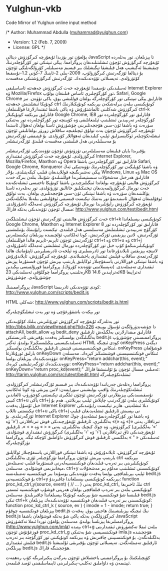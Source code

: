 # Yulghun-vkb
Code Mirror of Yulghun online input method

/* Author:  Muhammad Abdulla (muhammad@yulghun.com)
 * Version: 1.2 (Feb. 7, 2009)
 * License: GPL
 */

يۇلغۇن تور يۈزىدا ئۇيغۇرچە كىرگۈزۈش دېتالى JavaScript تا يېزىلغان، تور بەتلەردە ئۇيغۇرچە كىرگۈزۈش ئۈچۈن ئىشلىتىلىدىغان پروگرامما. يېڭى تىپتىكى تور كۆرگۈچلەرنىڭ چىقىشىغا ئەگىشىپ ھەل قىلىشقا تېگىشلىك بىر قىسىم مەسىلىلەر كۆرۈلگەنلىگى ئۈچۈن بۇ دېتالغا ئۆزگەرتىش كىرگۈزۈلۈپ، 2009-يىلى 2-ئاينىڭ 7-كۈنى 1.2-نۇسقىغا كۆتۈرۈلدى. تەپسىلاتى تۆۋەندىكىدەك. 
ئۆزگەرتىش كىرگۈزۈشتىكى مەقسەت

ئەسلىدىكى نۇسقىدا ئۇيغۇرچە خەت كىرگۈزۈش جەھەتتە ئاساسلىقى Internet Explorer ۋە Mozilla/Firefox تور كۆرگۈچلىرى ئاساس قىلىنغان بولۇپ، Safari, Google Chrome قاتارلىق يېڭى تىپتىكى تور كۆرگۈچلەرگە بولغان قوللىشى يوق، ياكى تۆۋەن. تىز كونۇپكا ئىشلىتىش جەھەتتە ctrl كونۇپكىسى بىلەن بىرلەشكەن بېرىكمە كونۇپكىلارنىڭ كىرگۈزۈش شەكلىنى ئالماشتۇرۇش ۋە ياكى باشقا ئىقتىدارلارغا قوللىنىلغان ctrl-k قاتارلىق بېرىكمە كونۇپكىلار Google Chrome, IE8 قاتارلىق تور كۆرگۈچلەردە تور كۆرگۈچلەر تەرىپىدىن ئىشلىتىپ ئېلىنغانلىقى ۋە كۆپىنچە تور كۆرگۈچلەردە تور بەتتىكى سۈرەت ۋە باشقا ئۈن-سىن ھۆججەتلىرىنى چۈشۈرۈش ئاستا بولغان ئەھۋال ئاستىدا ئۇيغۇرچە كىرگۈزۈش ئۈچۈن بەت تولۇق ئېچىلغىچە ساقلاش زورۈر بولغانلىقى ئۈچۈن ئىشلەتكۈچىلەر ئوڭايسىزلىق ئېلىپ كىلىدىغان ئەھۋاللار كۆرۈلدى. بۇ قېتىمقى ئۆزگەرتىش بۇ مەسىلىلەرنى ھەل قىلىشنى مەقسەت قىلىدۇ.
ئۆزگەرتىشلەر

يۇقىرىدا بايان قىلىنغان مەسىلىلەرنى تۈزۈتۈش ئۈچۈن تۆۋەندىكى ئۆزگەرتىشلەر كىرگۈزۈلدى.
ئۇيغۇرچە خەت كىرگۈزۈش ئىقتىدارى Internet Explorer, Mozilla/Firefox, Maxthon ۋە Opera قاتارلىق تور كۆرگۈچلەردىن باشقا Safari, Google Chrome, Konqueror ۋە باشقا كۆپلىگەن تور كۆرگۈچلەرنىڭ نۆۋەتتىكى ئەڭ يېڭى نەشىرىگىچە قوللايدىغان قىلىپ كېڭەيتىلدى. بۇلار Windows, Linux ۋە Mac OS قاتارلىق ھەرخىل مەشخۇلات سىستېمىلىرىدا قوللىنىلىدۇ. شۇنىڭ بىلەن بىرگە خەت كىرگۈزۈش ھالىتى ئۇيغۇرچە بولغاندا ئىنگىلىزچىدىن باشقا كونۇپكا تاختىسى ئىشلەتكەندە خەت نورمال كىرگۈزۈلمەيدىغان تېخنىكىلىق خاتالىق تۈزۈتۈلدى.
تور بەتلەردە ئاستا يۈكلىنىدىغان سۈرەت ۋە باشقا تىپتىكى ئۈن-سىن ھۆججەتلىرى بولغان، بەت تولۇق ئوقۇلمىغان ئەھۋال ئاستىدىمۇ تور بەتنىڭ تېكىست قىسىمى ئوقۇلىشى بىلەنلا بەلگىلەنگەن ئۇيغۇرچە كىرگۈزۈش رايۇنلىرىدا نورمال ئۇيغۇرچە كىرگۈزۈش ئەمەلگە ئاشۇرۇلدى. مىسال ئۈچۈن تۆۋەندىكى بەتكە قاراڭ: 
http://www.yulghun.com/test/bedit.html

خەت كىرگۈزۈش ھالىتىنى ئۆزگەرتىش ئۈچۈن ئىشلىتىلگەن ctrl+k كونۇپكىسى بېسىلغاندا Google Chrome, Maxthon ۋە Internet Explorer 8 قاتارلىق تور كۆرگۈچلەردە تور كۆرگۈچ تەرىپىدىن ئىشلىتىلىش مەسىلىسى ھەل قىلىندى. تېكىست رايۇنىنىڭ يۆنىلىشىنى ئۆزگەرتىش، لاتىن يېزىقىنى ئۆزگەرتىش، كونا ئەلكاتىپ ئۆلچىمىدە يېزىلغان تېكىستلەرنى ئۆزگەرتىش ئۈچۈن ئايرىم-ئايرىم ھالدا قوللىنىلغان ctrl+t ۋە ctrl+u ۋە ctrl+j كونۇپكىلىرىنىڭمۇ كۆپ خىل تور كۆرگۈچلەردە نورمال ئىشلىشى ئەمەلگە ئاشۇرۇلدى.
لاتىنچە يېزىقتىن ئايلاندۇرغاندا تور ئادرىسلىرى ۋە ئېلخەت ئادرىسلىرىنى ئاپتۇماتىك ھالدا ئۆزگەرتمەي ساقلاپ قېلىش ئىقتىدارى ياخشىلاندى.
ئۇيغۇرچە كىرگۈزۈش، ئايلاندۇرۇش ۋە باشقا تىپتىكى قوراللارنى ياسىغۇچىلار ئوڭايلىق يارىتىپ بېرىش ئۈچۈن قىستۇرما يېزىش ئىقتىدارى تەمىنلەندى. (تەپسىلاتىنى تۆۋەندە كۆرۈڭ).
پروگرامما قورۇلمىسى يېڭىدىن رەتلىنىپ پروگرامما چوڭلۇقى ئەسلىدىكى 23KB ئەتراپىدىن 14.6KB ئەتراپىغا چۈشۈرۈلدى.
چۈشۈرۈش

پروگراممىنىڭ JavaScript كودى تۆۋەندىكى ئادرىستا: 
http://www.yulghun.com/scripts/bedit.js

HTML شەكلى: 
http://www.yulghun.com/scripts/bedit.js.html

تور بېكەت باشقۇرغۇچى ۋە تور بەت ئىشلىگۈچىلەرگە

تور بەتلەرگە ئۇيغۇرچە كىرگۈزۈش ئورۇنلىرىنى بىلىك كۇلۇبىدىكى http://bbs.bilik.cn/viewthread.php?tid=226 دا چۈشەندۈرۈلگەن ئۇسۇل بويىچە attachAll, bedit_allow ۋە bedit_deny قاتارلىق مىقدارلارنى بەلگىلەش ئارقىلىق بەلگىلىگەن بولسىڭىز پەقەت يۇقىرىقى ئادرىستىكى bedit.js پروگراممىسىنى چۈشۈرۈپ ئەسلىدىكىسىنى يېڭىلىسىڭىزلا بولىدۇ. ئەگەر HTML كودى ئىچىگە onKeyPress دېگەن ئىنكاس فونكىتىسىيسىنى قېتىش ئارقىلىق بەلگىلىگەن بولسىڭىز، onKeyPress قوشۇلغان بارلىق ئورۇنلارغا onKeyDown ئىنكاس فونكىتىسيسىنى قوشىشىڭىز كېرەك. مەسىلەن تۆۋەندىكىدەك يېزىلغان بولسا:
onKeyPress="return addchar(this, event);"
تۆۋەندىكىدەك ئۆزگەرتىلىشى كېرەك:
onKeyPress="return addchar(this, event);" onKeyDown="return proc_kd(event);"
ئەمىلىي مىسال ئۈچۈن بۇ ئۇلىنىشقا قاراڭ: 
http://tarim.yulghun.com/src/utext/bedit.html
ئىشلەتكۈچىلەرگە

پروگرامما رەتلەش جەريانىدا تۆۋەندىكىدەك بىر قىسىم ئۆزگەرتىشلەر كىرگۈزۈلدى. ئىشلەتكۈچىلەرنىڭ ۋاقىپ بولىشىنى سورايمەن:
لاتىن يېزىقى ۋە كونا ئەلكاتىپ نۇسقىسىدىكى يېزىقلارنى ئۆزگەرتىش ئۈچۈن ئىلگىرى تېكىستنى كۆچۈرۈپ ئالغاندىن كىيىن ctrl+u ياكى ctrl+j كونۇپكىلىرى بىلەن ئۆزگەرتىپ چاپلاش ئېلىپ بېرىلاتتى. ھەم بۇ خىل ئۇسۇل پەقەت Internet Explorer دىلا ئىشلەيتى. ھازىر تېكىست رايۇنىدىكى تېكىستنى تاللاپ ctrl+u ياكى ctrl+j نى بېسىش ئارقىلىق ئىشلەيدىغان قىلىپ ئۆزگەرتىلدى. بۇ Internet Explorer ۋە باشقا تور كۆرگۈچلەردىمۇ ئىشلەيدۇ.
چوڭ تىرناقلار، يەنى «{» ۋە «}» بەلگىلىرى، ئارقىلىق ئۇيغۇرچىدىكى قوش تىرناقلارنى ('«' ۋە '»' بەلگىلىرى) كىرگۈزۈش، ۋە چوڭ كىچىك بەلگىلىرى، يەنى « < » ۋە « > »، ئارقىلىق ئۇيغۇرچىدىكى تاق تىرناقلارنى ('‹' ۋە '›' بەلگىلىرى) كىرگۈزۈش ئىقتىدارى قوشۇلدى. ئەسلىدىكى « " » بەلگىسى ئارقىلىق قوش كىرگۈزۈش داۋاملىق كۈچكە ئېگە.
پروگرامما تۈزگۈچىلەرگە

ئۇيغۇرچە كىرگۈزۈش، ئايلاندۇرۇش ۋە باشقا تىپتىكى قوراللارنى ياسىغۇچىلار ئوڭايلىق يارىتىپ بېرىش ئۈچۈن پروگرامما تۈزگۈچىلەر ئۆزى بەلگىلىگەن ctrl بېرىكمە كونۇپكىلىرىنى بىر تەرەپ قىلىدىغان فونكىتىسىيەلەرنى قىستۇرما قىلىپ تەمىنلەش مېخانىزىمى قوشۇلدى. مەسىلەن، ctrl+y كونۇپكىسىنى ئىشلىتىپ مەلۇم بىر مەشخۇلات ئېلىپ بېرىلماقچى بولسا پەقەت تۆۋەندىكى يوسۇندا بىر فونكىتسىيە تەمىنلەنسە bedit.js بۇ فونكىتسىيەنى ctrl+y بېرىكمە كونۇپكىسى بېسىلغاندا چاقىرىدۇ:
function proc_kd_ctrl_y(source, event) {
   // ...
}
يەنى proc_kd_ctrl_ نىڭ ئاخىرىغا ctrl كونۇپكىسى بىلەن بىر تەرەپ قىلماقچى بولغان ھەرپنى قوشۇپ فونكىتىسيە ئىسمى قىلىنسا شۇ فونكىتسىيە شۇ بېرىكمە كونۇپكا بېسىلغاندا چاقىرىلىدۇ. مەسىلەن bedit.js تىكى ctrl+k كونۇپكىسىنى بىر تەرەپ قىلىدىغان فونكىتسىيە تۆۋەندىكىدەك يېزىلغان:
function proc_kd_ctrl_k ( source, ev )
{
  imode = 1 - imode;
  return true; 
}
يېزىلغان فونكىتسىيە چوقۇم bedit.js نىڭ ئىچىگە يېزىلىشىنىڭ ھاجىتى يوق. پەقەت bedit.js كىرگۈزۈلگەن بەتكە ياكى شۇ بەتكە قوشۇلغان باشقا JavaScript پروگراممىلىرىغا يېزىلسا بولىدۇ. مەسىلەن يۇلغۇن توردا ئىملا تەكشۈرۈش (http://www.yulghun.com/imla) بېتىدە ctrl+g بىلەن ئىملا تەكشۈرۈش ئىقتىدارىنى قوزغۇتۇش ئۈچۈن proc_kd_ctrl_g فونكىتسىيسى شۇ بەتتىكى imla.js ھۆججىتىدە بەلگىلەنگەن. بۇ فونكىتسىيىنى چاقىرىش ۋە بېرىكمە كونۇپكىنى تور كۆرگۈچتە بىر تەرەپ قىلىش ئىقتىدارى bedit.js ئارقىلىق تەمىنلەنگەن. تەپسىلاتى ئۈچۈن يۇقىرىقى ئۇلىنىشتا بېرىلگەن bedit.js ھۆججىتىگە قاراڭ.


كۆپچىلىكنىڭ بۇ پروگراممىنى ياخشىلاش ئۈچۈن بەرگەن پىكىرلىرىگە كۆپ رەھمەت ئېيتىمەن ۋە داۋاملىق تەكلىپ-پىكىرلىرىنى ئايىماسلىقىنى ئۈمىد قىلىمەن.
